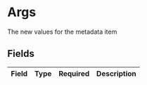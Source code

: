 # Args

The new values for the metadata item


## Fields

| Field       | Type        | Required    | Description |
| ----------- | ----------- | ----------- | ----------- |
